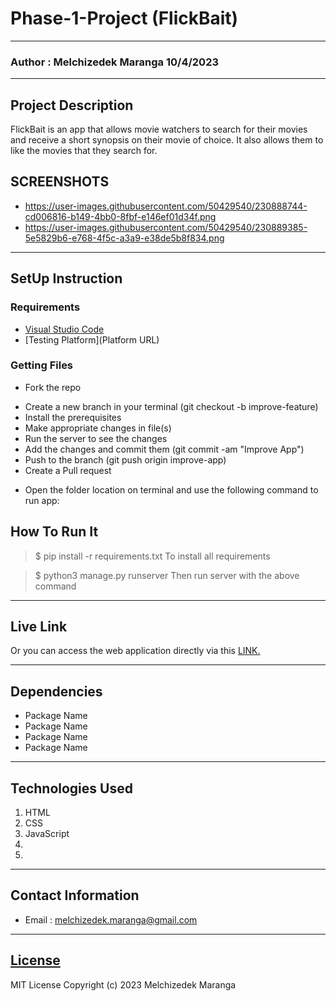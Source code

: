 # Phase-1-Project (FlickBait)
*****
### Author : Melchizedek Maranga 10/4/2023
****
## Project Description
FlickBait is an app that allows movie watchers to search for their movies and receive a short synopsis on their movie of choice. It also allows them to like the movies that they search for.

## SCREENSHOTS
- https://user-images.githubusercontent.com/50429540/230888744-cd006816-b149-4bb0-8fbf-e146ef01d34f.png
- https://user-images.githubusercontent.com/50429540/230889385-5e5829b6-e768-4f5c-a3a9-e38de5b8f834.png


********
## SetUp Instruction
### Requirements
* [Visual Studio Code](https://code.visualstudio.com/download)
* [Testing Platform](Platform URL)


### Getting Files
* Fork the repo
- Create a new branch in your terminal (git checkout -b improve-feature)
- Install the prerequisites
- Make appropriate changes in file(s)
- Run the server to see the changes
- Add the changes and commit them (git commit -am "Improve App")
- Push to the branch (git push origin improve-app)
- Create a Pull request
* Open the folder location on terminal and use the following command to run app:

## How To Run It
>  $ pip install -r requirements.txt
To install all requirements

> $ python3 manage.py runserver
Then run server with the above command
*****
## Live Link
Or you can access the web application directly via this [LINK.](link.com/)
*****
## Dependencies
- Package Name
- Package Name
- Package Name
- Package Name
*****
## Technologies Used
1. HTML
2. CSS
3. JavaScript
4. 
5. 
*****
## Contact Information
* Email : melchizedek.maranga@gmail.com
*****
## [License](LICENSE)
MIT License
Copyright (c) 2023 Melchizedek Maranga